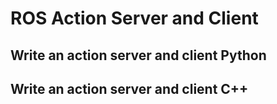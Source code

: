 # ROS Action Server and Client

## Write an action server and client Python

## Write an action server and client C++
